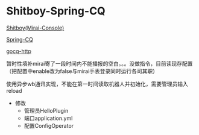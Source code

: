 # Shitboy-Spring-CQ

[Shitboy(Mirai-Console)](https://github.com/Lawaxi/Shitboy)

[Spring-CQ](https://github.com/lz1998/Spring-CQ)

[gocq-http](https://github.com/Mrs4s/go-cqhttp)

暂时性填补mirai寄了一段时间内不能播报的空白。。。没做指令，目前读现存配置（把配置中enable改为false与mirai手表登录同时运行各司其职）

使用异步wb通讯实现，不能在第一时间读取机器人并初始化，需要管理员输入reload

- 修改
  - 管理员HelloPlugin
  - 端口application.yml
  - 配置ConfigOperator